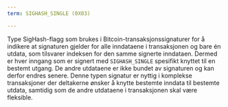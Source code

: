 ```yaml
---
term: SIGHASH_SINGLE (0X03)

---
```

Type SigHash-flagg som brukes i Bitcoin-transaksjonssignaturer for å indikere at signaturen gjelder for alle inndataene i transaksjonen og bare én utdata, som tilsvarer indeksen for den samme signerte inndataen. Dermed er hver inngang som er signert med `SIGHASH_SINGLE` spesifikt knyttet til en bestemt utgang. De andre utdataene er ikke bundet av signaturen og kan derfor endres senere. Denne typen signatur er nyttig i komplekse transaksjoner der deltakerne ønsker å knytte bestemte inndata til bestemte utdata, samtidig som de andre utdataene i transaksjonen skal være fleksible.